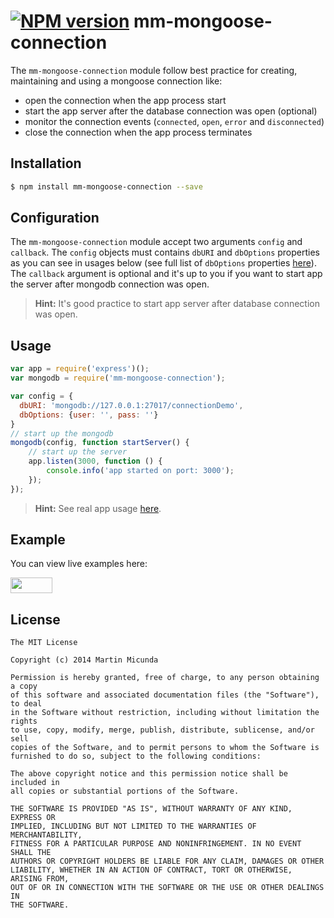 [![NPM version](https://badge.fury.io/js/mm-mongoose-connection.svg)](http://badge.fury.io/js/mm-mongoose-connection)
mm-mongoose-connection
======================
The `mm-mongoose-connection` module follow best practice for creating, maintaining and using a mongoose connection like:
 * open the connection when the app process start
 * start the app server after the database connection was open (optional)
 * monitor the connection events (`connected`, `open`, `error` and `disconnected`)
 * close the connection when the app process terminates

## Installation

```bash
$ npm install mm-mongoose-connection --save
```

## Configuration
The `mm-mongoose-connection` module accept two arguments `config` and `callback`. The `config` objects must contains `dbURI`
and `dbOptions` properties as you can see in usages below (see full list of `dbOptions` properties [here](http://mongoosejs.com/docs/connections.html)). The `callback` argument is optional and it's up to you if you want
to start app the server after mongodb connection was open.
> **Hint:** It's good practice to start app server after database connection was open.

## Usage

```js
var app = require('express')();
var mongodb = require('mm-mongoose-connection');

var config = {
  dbURI: 'mongodb://127.0.0.1:27017/connectionDemo',
  dbOptions: {user: '', pass: ''}
}
// start up the mongodb
mongodb(config, function startServer() {
    // start up the server
    app.listen(3000, function () {
        console.info('app started on port: 3000');
    });
});
```
> **Hint:** See real app usage [here](https://github.com/martinmicunda/e-scheduling).

## Example
You can view live examples here:

<a href="http://runnable.com/U-I3ooLFYVYguhni/mm-mongoose-connection-example-for-node-js-mongodb-and-express" target="_blank"><img src="https://runnable.com/external/styles/assets/runnablebtn.png" style="width:67px;height:25px;"></a>

## License

    The MIT License
    
    Copyright (c) 2014 Martin Micunda  

    Permission is hereby granted, free of charge, to any person obtaining a copy
    of this software and associated documentation files (the "Software"), to deal
    in the Software without restriction, including without limitation the rights
    to use, copy, modify, merge, publish, distribute, sublicense, and/or sell
    copies of the Software, and to permit persons to whom the Software is
    furnished to do so, subject to the following conditions:
    
    The above copyright notice and this permission notice shall be included in
    all copies or substantial portions of the Software.
    
    THE SOFTWARE IS PROVIDED "AS IS", WITHOUT WARRANTY OF ANY KIND, EXPRESS OR
    IMPLIED, INCLUDING BUT NOT LIMITED TO THE WARRANTIES OF MERCHANTABILITY,
    FITNESS FOR A PARTICULAR PURPOSE AND NONINFRINGEMENT. IN NO EVENT SHALL THE
    AUTHORS OR COPYRIGHT HOLDERS BE LIABLE FOR ANY CLAIM, DAMAGES OR OTHER
    LIABILITY, WHETHER IN AN ACTION OF CONTRACT, TORT OR OTHERWISE, ARISING FROM,
    OUT OF OR IN CONNECTION WITH THE SOFTWARE OR THE USE OR OTHER DEALINGS IN
    THE SOFTWARE.
